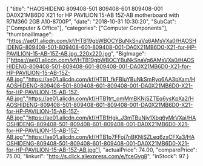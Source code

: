 {
	"title": "HAOSHIDENG 809408-501 809408-601 809408-001 DA0X21MB6D0 X21 for HP PAVILION 15-AB 15Z-AB motherboard with R7M360 2GB A10-8700P",
	"date": "2018-10-31 10:30:20",
	"SubCat": ["Computer & Office"],
	"categories": ["Computer Components"],
	"thumbnailImage": "https://ae01.alicdn.com/kf/HTB19gbWBOCYBuNkSnaVq6AMsVXa0/HAOSHIDENG-809408-501-809408-601-809408-001-DA0X21MB6D0-X21-for-HP-PAVILION-15-AB-15Z-AB.jpg_220x220.jpg",
	"BigImage": ["https://ae01.alicdn.com/kf/HTB19gbWBOCYBuNkSnaVq6AMsVXa0/HAOSHIDENG-809408-501-809408-601-809408-001-DA0X21MB6D0-X21-for-HP-PAVILION-15-AB-15Z-AB.jpg","https://ae01.alicdn.com/kf/HTB1_fkFBIuYBuNkSmRyq6AA3pXam/HAOSHIDENG-809408-501-809408-601-809408-001-DA0X21MB6D0-X21-for-HP-PAVILION-15-AB-15Z-AB.jpg","https://ae01.alicdn.com/kf/HTB1trt_omMmBKNjSZTEq6ysKpXa2/HAOSHIDENG-809408-501-809408-601-809408-001-DA0X21MB6D0-X21-for-HP-PAVILION-15-AB-15Z-AB.jpg","https://ae01.alicdn.com/kf/HTB1Hgk_J3mTBuNjy1Xbq6yMrVXai/HAOSHIDENG-809408-501-809408-601-809408-001-DA0X21MB6D0-X21-for-HP-PAVILION-15-AB-15Z-AB.jpg","https://ae01.alicdn.com/kf/HTB1p7FFoj7nBKNjSZLeq6zxCFXa3/HAOSHIDENG-809408-501-809408-601-809408-001-DA0X21MB6D0-X21-for-HP-PAVILION-15-AB-15Z-AB.jpg"],
	"actualPrice": 74.00,
	"comparePrice": 75.00,
	"linkurl": "http://s.click.aliexpress.com/e/fceGvg8",
	"inStock": 97
}
